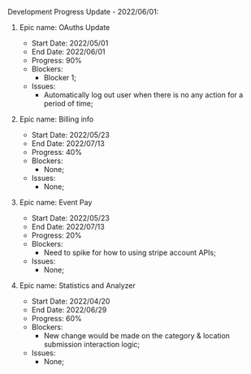 Development Progress Update - 2022/06/01:
1. Epic name: OAuths Update
    - Start Date: 2022/05/01
    - End Date: 2022/06/01
    - Progress: 90%
    - Blockers: 
      - Blocker 1;
    - Issues:
      - Automatically log out user when there is no any action for a period of time;

2. Epic name: Billing info
    - Start Date: 2022/05/23
    - End Date: 2022/07/13
    - Progress: 40%
    - Blockers: 
      - None;
    - Issues:
      - None;

3. Epic name: Event Pay
    - Start Date: 2022/05/23
    - End Date: 2022/07/13
    - Progress: 20%
    - Blockers: 
      - Need to spike for how to using stripe account APIs;
    - Issues:
      - None;

4. Epic name: Statistics and Analyzer
    - Start Date: 2022/04/20
    - End Date: 2022/06/29
    - Progress: 60%
    - Blockers: 
      - New change would be made on the category & location submission interaction logic;
    - Issues:
      - None;
